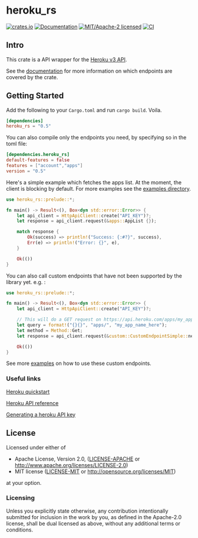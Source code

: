 # heroku_rs

[![crates.io](https://img.shields.io/crates/v/heroku_rs.svg)](https://crates.io/crates/heroku_rs)
[![Documentation](https://docs.rs/heroku_rs/badge.svg)](https://docs.rs/heroku_rs)
[![MIT/Apache-2 licensed](https://img.shields.io/crates/l/heroku_rs.svg)](./LICENSE)
[![CI](https://github.com/bensadiku/heroku_rs/workflows/Heroku/badge.svg)](https://github.com/bensadiku/heroku_rs/actions?query=workflow%3AHerokuCI)

## Intro

This crate is a API wrapper for the [Heroku v3 API](https://devcenter.heroku.com/articles/platform-api-reference/).

See the [documentation](https://github.com/bensadiku/heroku_rs/blob/master/docs/ENDPOINTS.md) for more information on which endpoints are covered by the crate. 

## Getting Started
Add the following to your `Cargo.toml` and run `cargo build`. Voila.

```toml
[dependencies]
heroku_rs = "0.5"
```

You can also compile only the endpoints you need, by specifying so in the toml file:
```toml
[dependencies.heroku_rs]
default-features = false
features = ["account","apps"]
version = "0.5"
```

Here's a simple example which fetches the apps list. At the moment, the client is blocking by default. For more examples see the [examples directory](https://github.com/bensadiku/heroku_rs/tree/master/examples).

```rust
use heroku_rs::prelude::*;

fn main() -> Result<(), Box<dyn std::error::Error>> {
    let api_client = HttpApiClient::create("API_KEY")?;
    let response = api_client.request(&apps::AppList {});

    match response {
        Ok(success) => println!("Success: {:#?}", success),
        Err(e) => println!("Error: {}", e),
    }

    Ok(())
}
```

You can also call custom endpoints that have not been supported by the library yet. e.g. :


```rust
use heroku_rs::prelude::*;

fn main() -> Result<(), Box<dyn std::error::Error>> {
    let api_client = HttpApiClient::create("API_KEY")?;

    // This will do a GET request on https://api.heroku.com/apps/my_app_name_here
    let query = format!("{}{}", "apps/", "my_app_name_here");
    let method = Method::Get;
    let response = api_client.request(&custom::CustomEndpointSimple::new(query, method));

    Ok(())
}    

```

See more [examples](https://github.com/bensadiku/heroku_rs/blob/master/examples/src/custom_examples.rs) on how to use these custom endpoints.

### Useful links

[Heroku quickstart](https://devcenter.heroku.com/articles/platform-api-quickstart) 

[Heroku API reference](https://devcenter.heroku.com/articles/platform-api-reference)

[Generating a heroku API key](https://help.heroku.com/PBGP6IDE/how-should-i-generate-an-api-key-that-allows-me-to-use-the-heroku-platform-api)



## License

Licensed under either of

 * Apache License, Version 2.0, ([LICENSE-APACHE](LICENSE-APACHE) or http://www.apache.org/licenses/LICENSE-2.0)
 * MIT license ([LICENSE-MIT](LICENSE-MIT) or http://opensource.org/licenses/MIT)

at your option.

### Licensing

Unless you explicitly state otherwise, any contribution intentionally submitted
for inclusion in the work by you, as defined in the Apache-2.0 license, shall be
dual licensed as above, without any additional terms or conditions.


